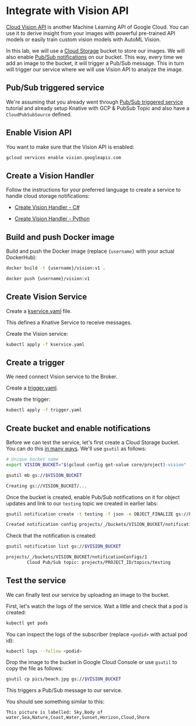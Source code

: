 # Integrate with Vision API

[Cloud Vision API](https://cloud.google.com/vision/docs) is another Machine Learning API of Google Cloud. You can use it to derive insight from your images with powerful pre-trained API models or easily train custom vision models with AutoML Vision.

In this lab, we will use a [Cloud Storage](https://cloud.google.com/storage/docs/) bucket to store our images. We will also enable [Pub/Sub notifications](https://cloud.google.com/storage/docs/pubsub-notifications) on our bucket. This way, every time we add an image to the bucket, it will trigger a Pub/Sub message. This in turn will trigger our service where we will use Vision API to analyze the image.

## Pub/Sub triggered service

We're assuming that you already went through [Pub/Sub triggered
service](pubsubeventing.md) tutorial and already setup Knative with GCP & PubSub
Topic and also have a `CloudPubSubSource` defined.

## Enable Vision API

You want to make sure that the Vision API is enabled:

```bash
gcloud services enable vision.googleapis.com
```

## Create a Vision Handler

Follow the instructions for your preferred language to create a service to handle cloud storage notifications:

* [Create Vision Handler - C#](visioneventing-csharp.md)

* [Create Vision Handler - Python](visioneventing-python.md)

## Build and push Docker image

Build and push the Docker image (replace `{username}` with your actual DockerHub):

```bash
docker build -t {username}/vision:v1 .

docker push {username}/vision:v1
```

## Create Vision Service

Create a [kservice.yaml](../eventing/vision/kservice.yaml) file.

This defines a Knative Service to receive messages.

Create the Vision service:

```bash
kubectl apply -f kservice.yaml
```

## Create a trigger

We need connect Vision service to the Broker.

Create a [trigger.yaml](../eventing/vision/trigger.yaml).

Create the trigger:

```bash
kubectl apply -f trigger.yaml
```

## Create bucket and enable notifications

Before we can test the service, let's first create a Cloud Storage bucket. You can do this [in many ways](https://cloud.google.com/storage/docs/creating-buckets). We'll use `gsutil` as follows:

```bash
# Unique bucket name
export VISION_BUCKET="$(gcloud config get-value core/project)-vision"

gsutil mb gs://$VISION_BUCKET

Creating gs://VISION_BUCKET/...
```

Once the bucket is created, enable Pub/Sub notifications on it for object updates and link to our `testing` topic we created in earlier labs:

```bash
gsutil notification create -t testing -f json -e OBJECT_FINALIZE gs://knative-bucket

Created notification config projects/_/buckets/VISION_BUCKET/notificationConfigs/1
```

Check that the notification is created:

```bash
gsutil notification list gs://$VISION_BUCKET

projects/_/buckets/VISION_BUCKET/notificationConfigs/1
        Cloud Pub/Sub topic: projects/PROJECT_ID/topics/testing
```

## Test the service

We can finally test our service by uploading an image to the bucket.

First, let's watch the logs of the service. Wait a little and check that a pod is created:

```bash
kubectl get pods
```

You can inspect the logs of the subscriber (replace `<podid>` with actual pod id):

```bash
kubectl logs --follow <podid>
```

Drop the image to the bucket in Google Cloud Console or use `gsutil` to copy the file as follows:

```bash
gsutil cp pics/beach.jpg gs://$VISION_BUCKET
```

This triggers a Pub/Sub message to our service.

You should see something similar to this:

```text
This picture is labelled: Sky,Body of water,Sea,Nature,Coast,Water,Sunset,Horizon,Cloud,Shore
```
